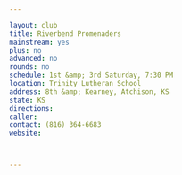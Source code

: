 ```yaml
---

layout: club
title: Riverbend Promenaders
mainstream: yes
plus: no
advanced: no
rounds: no
schedule: 1st &amp; 3rd Saturday, 7:30 PM
location: Trinity Lutheran School
address: 8th &amp; Kearney, Atchison, KS
state: KS
directions: 
caller: 
contact: (816) 364-6683
website: 



---
```


